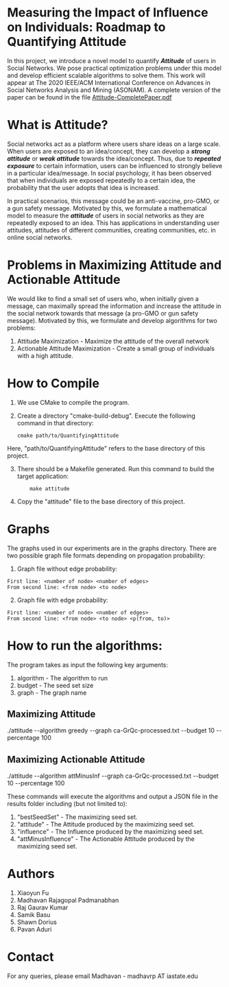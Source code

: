 # Measuring the Impact of Influence on Individuals: Roadmap to Quantifying Attitude
In this project, we introduce a novel model to quantify ***Attitude*** of users in Social Networks. We pose practical optimization problems under this model and develop efficient scalable algorithms to solve them. This work will appear at The 2020 IEEE/ACM International Conference on Advances in Social Networks Analysis and Mining (ASONAM). A complete version of the paper can be found in the file [Attitude-CompletePaper.pdf](Attitude-CompletePaper.pdf)

# What is Attitude? 
Social networks act as a platform where users share ideas on a large scale. When users are exposed to an idea/concept, they can develop a ***strong attitude*** or ***weak attitude*** towards the idea/concept. Thus, due to ***repeated exposure*** to certain information, users can be influenced to strongly believe in a particular idea/message. In social psychology, it has been observed that when individuals are exposed repeatedly to a certain idea, the probability that the user adopts that idea is increased. 

In practical scenarios, this message could be an anti-vaccine, pro-GMO, or a gun safety message. Motivated by this, we formulate a mathematical model to measure the ***attitude*** of users in social networks as they are repeatedly exposed to an idea. This has applications in understanding user attitudes, attitudes of different communities, creating communities, etc. in online social networks. 

# Problems in Maximizing Attitude and Actionable Attitude

We would like to find a small set of users who, when initially given a message, can maximally spread the information and increase the attitude in the social network towards that message (a pro-GMO or gun safety message). Motivated by this, we formulate and develop algorithms for two problems:
1. Attitude Maximization - Maximize the attitude of the overall network
2. Actionable Attitude Maximization - Create a small group of individuals with a high attitude. 

# How to Compile

1. We use CMake to compile the program. 

2. Create a directory "cmake-build-debug". Execute the following command in that directory:
    ```
    cmake path/to/QuantifyingAttitude
    ```

Here, "path/to/QuantifyingAttitude" refers to the base directory of this project. 

3. There should be a Makefile generated. Run this command to build the target application:

    ```
        make attitude
    ```

4. Copy the "attitude" file to the base directory of this project. 

# Graphs
The graphs used in our experiments are in the graphs directory. There are two possible graph file formats depending on propagation probability:

1. Graph file without edge probability:

```
First line: <number of node> <number of edges>
From second line: <from node> <to node>
```

2. Graph file with edge probability:

```
First line: <number of node> <number of edges>
From second line: <from node> <to node> <p(from, to)>
```

# How to run the algorithms:

The program takes as input the following key arguments:
1. algorithm - The algorithm to run
2. budget - The seed set size
3. graph - The graph name

## Maximizing Attitude
./attitude --algorithm greedy --graph ca-GrQc-processed.txt --budget 10 --percentage 100 

## Maximizing Actionable Attitude
./attitude --algorithm attMinusInf --graph ca-GrQc-processed.txt --budget 10 --percentage 100

These commands will execute the algorithms and output a JSON file in the results folder including (but not limited to):
1. "bestSeedSet" - The maximizing seed set.
2. "attitude" - The Attitude produced by the maximizing seed set.
3. "influence" - The Influence produced by the maximizing seed set. 
4. "attMinusInfluence" - The Actionable Attitude produced by the maximizing seed set. 

# Authors
1. Xiaoyun Fu
2. Madhavan Rajagopal Padmanabhan
3. Raj Gaurav Kumar
4. Samik Basu
5. Shawn Dorius
6. Pavan Aduri

# Contact
For any queries, please email Madhavan - madhavrp AT iastate.edu